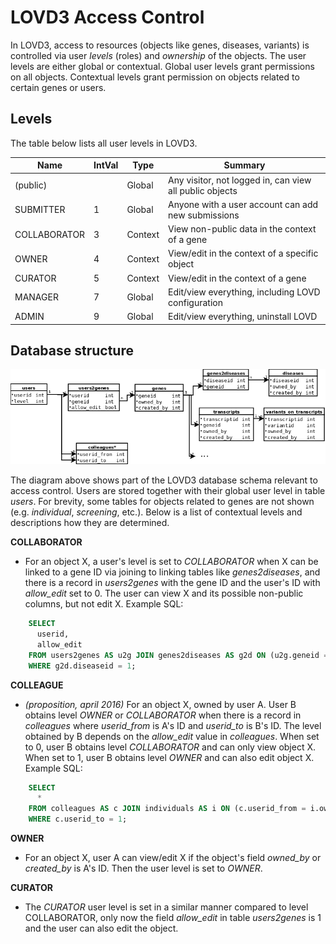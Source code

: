 # LOVD3 Access Control

In LOVD3, access to resources (objects like genes, diseases, variants) is
controlled via user *levels* (roles) and *ownership* of the objects.
The user levels are either global or contextual. Global user levels grant
permissions on all objects. Contextual levels grant permission on objects
related to certain genes or users.

## Levels

The table below lists all user levels in LOVD3.

| Name         | IntVal | Type    | Summary                           |
| -------------| ------ | ------- | ----------------------- |
| (public)     |        | Global  | Any visitor, not logged in, can view all public objects
| SUBMITTER    | 1      | Global  | Anyone with a user account can add new submissions |
| COLLABORATOR | 3      | Context | View non-public data in the context of a gene |
| OWNER        | 4      | Context | View/edit in the context of a specific object |
| CURATOR      | 5      | Context | View/edit in the context of a gene |
| MANAGER      | 7      | Global  | Edit/view everything, including LOVD configuration |
| ADMIN        | 9      | Global  | Edit/view everything, uninstall LOVD |

## Database structure

![db_structure](db.png)

The diagram above shows part of the LOVD3 database schema relevant to access
control. Users are stored together with their global user level in table
*users*. For brevity, some tables for objects related to genes are not shown
(e.g. *individual*, *screening*, etc.). Below is a list of contextual levels
and descriptions how they are determined.


**COLLABORATOR**

* For an object X, a user's level is set to *COLLABORATOR* when X can be
   linked to a gene ID via joining to linking tables like *genes2diseases*,
   and there is a record in *users2genes* with the gene ID and the user's ID
   with *allow_edit* set to 0.
  The user can view X and its possible non-public columns,
   but not edit X. Example SQL:
~~~SQL
    SELECT
      userid,
      allow_edit
    FROM users2genes AS u2g JOIN genes2diseases AS g2d ON (u2g.geneid = g2d.geneid)
    WHERE g2d.diseaseid = 1;
~~~


**COLLEAGUE**

* *(proposition, april 2016)* For an object X, owned by user A. User B
   obtains level *OWNER* or *COLLABORATOR* when there is a record in
   *colleagues* where *userid_from* is A's ID and *userid_to* is B's ID.
  The level obtained by B depends on the *allow_edit* value in *colleagues*.
  When set to 0, user B obtains level *COLLABORATOR* and can only view object X.
  When set to 1, user B obtains level *OWNER* and can also edit object X.
  Example SQL:
~~~SQL
    SELECT
      *
    FROM colleagues AS c JOIN individuals AS i ON (c.userid_from = i.owned_by)
    WHERE c.userid_to = 1;
~~~


**OWNER**

* For an object X, user A can view/edit X if the object's field *owned_by* or
   *created_by* is A's ID. Then the user level is set to *OWNER*.


**CURATOR**

* The *CURATOR* user level is set in a similar manner compared to level
  COLLABORATOR, only now the field *allow_edit* in table *users2genes* is
  1 and the user can also edit the object.




